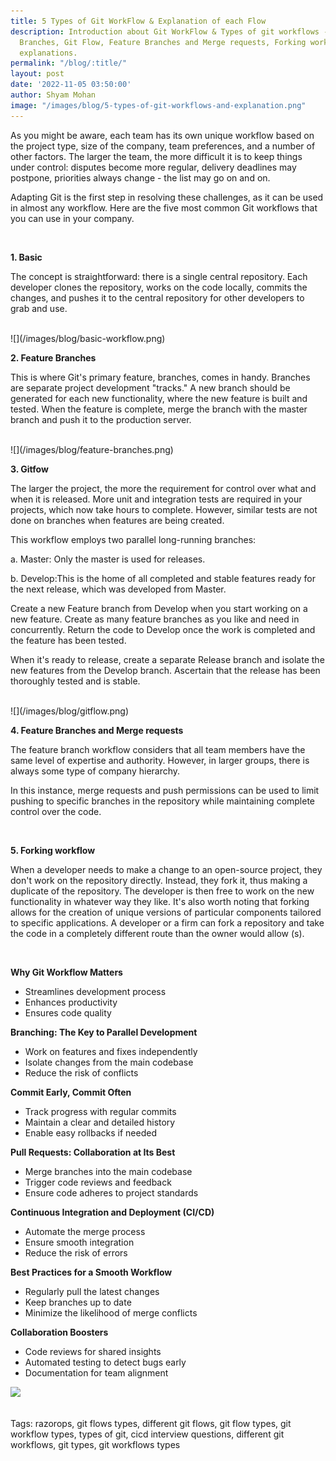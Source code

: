 ```yaml
---
title: 5 Types of Git WorkFlow & Explanation of each Flow
description: Introduction about Git WorkFlow & Types of git workflows - Basic, Feature
  Branches, Git Flow, Feature Branches and Merge requests, Forking workflow & their
  explanations.
permalink: "/blog/:title/"
layout: post
date: '2022-11-05 03:50:00'
author: Shyam Mohan
image: "/images/blog/5-types-of-git-workflows-and-explanation.png"
---
```


As you might be aware, each team has its own unique workflow based on the project type, size of the company, team preferences, and a number of other factors. The larger the team, the more difficult it is to keep things under control: disputes become more regular, delivery deadlines may postpone, priorities always change - the list may go on and on.

Adapting Git is the first step in resolving these challenges, as it can be used in almost any workflow. Here are the five most common Git workflows that you can use in your company.

<br>


**1. Basic**  

The concept is straightforward: there is a single central repository. Each developer clones the repository, works on the code locally, commits the changes, and pushes it to the central repository for other developers to grab and use.

<br>
![](/images/blog/basic-workflow.png)
<br>

**2. Feature Branches** 

This is where Git's primary feature, branches, comes in handy. Branches are separate project development "tracks." A new branch should be generated for each new functionality, where the new feature is built and tested. When the feature is complete, merge the branch with the master branch and push it to the production server.


<br>
![](/images/blog/feature-branches.png)
<br>

**3. Gitfow**

The larger the project, the more the requirement for control over what and when it   is   released. More unit and integration tests are required in your projects, which now take hours to complete. However, similar tests are not done on branches when features are being created.

This workflow employs two parallel long-running branches:

a. Master: Only the master is used for releases.

b. Develop:This is the home of all completed and stable features ready for the next release, which was developed from    Master.

Create a new Feature branch from Develop when you start working on a new feature. Create as many feature branches as you like and need in concurrently. Return the code to Develop once the work is completed and the feature has been tested.

When it's ready to release, create a separate Release branch and isolate the new features from the Develop branch. Ascertain that the release has been thoroughly tested and is stable.


<br>
![](/images/blog/gitflow.png)
<br>

**4. Feature Branches and Merge requests** 

The feature branch workflow considers that all team members have the same level of expertise and authority. However, in larger groups, there is always some type of company hierarchy.

In this instance, merge requests and push permissions can be used to limit pushing to specific branches in the repository while maintaining complete control over the code.

<br>

**5. Forking workflow**

When a developer needs to make a change to an open-source project, they don't work on the repository directly. Instead, they fork it, thus making a duplicate of the repository. The developer is then free to work on the new functionality in whatever way they like. It's also worth noting that forking allows for the creation of unique versions of particular components tailored to specific applications. A developer or a firm can fork a repository and take the code in a completely different route than the owner would allow (s).

<br>

**Why Git Workflow Matters**
- Streamlines development process
- Enhances productivity
- Ensures code quality

**Branching: The Key to Parallel Development**
- Work on features and fixes independently
- Isolate changes from the main codebase
- Reduce the risk of conflicts

**Commit Early, Commit Often**
- Track progress with regular commits
- Maintain a clear and detailed history
- Enable easy rollbacks if needed

**Pull Requests: Collaboration at Its Best**
- Merge branches into the main codebase
- Trigger code reviews and feedback
- Ensure code adheres to project standards

**Continuous Integration and Deployment (CI/CD)**
- Automate the merge process
- Ensure smooth integration
- Reduce the risk of errors

**Best Practices for a Smooth Workflow**
- Regularly pull the latest changes
- Keep branches up to date
- Minimize the likelihood of merge conflicts

**Collaboration Boosters**
- Code reviews for shared insights
- Automated testing to detect bugs early
- Documentation for team alignment

![](/images/blog//git-work-flow.gif)

<br>
Tags: razorops, git flows types, different git flows, git flow types, git workflow types,	types of git, cicd interview questions, different git workflows, git types, git workflows types